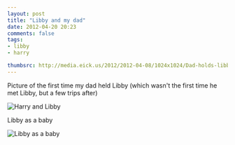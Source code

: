 ```yaml
---
layout: post
title: "Libby and my dad"
date: 2012-04-20 20:23
comments: false
tags: 
- libby
- harry

thumbsrc: http://media.eick.us/2012/2012-04-08/1024x1024/Dad-holds-libby.jpg
---
```

Picture of the first time my dad held Libby (which wasn't the first time he met Libby, but a few trips after)



![Harry and Libby](http://media.eick.us/media/photographs/2012/2012-04-08/Dad-holds-libby.jpg)


Libby as a baby



![Libby as a baby](http://media.eick.us/media/photographs/2012/2012-04-08/175261198_05b771e60d_o.jpg)

